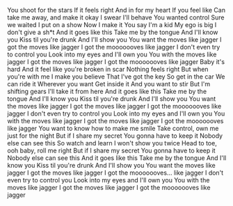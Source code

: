 You shoot for the stars
If it feels right
And in for my heart
If you feel like
Can take me away, and make it okay
I swear I'll behave
You wanted control
Sure we waited
I put on a show
Now I make it
You say I'm a kid
My ego is big
I don't give a sh*t
And it goes like this
Take me by the tongue
And I'll know you
Kiss til you're drunk
And I'll show you
You want the moves like jagger
I got the moves like jagger
I got the mooooooves like jagger
I don't even try to control you
Look into my eyes and I'll own you
You with the moves like jagger
I got the moves like jagger
I got the mooooooves like jagger
Baby it's hard
And it feel like you're broken in scar
Nothing feels right
But when you're with me
I make you believe
That I've got the key
So get in the car
We can ride it
Wherever you want
Get inside it
And you want to stir
But I'm shifting gears
I'll take it from here
And it goes like this
Take me by the tongue
And I'll know you
Kiss til you're drunk
And I'll show you
You want the moves like jagger
I got the moves like jagger
I got the mooooooves like jagger
I don't even try to control you
Look into my eyes and I'll own you
You with the moves like jagger
I got the moves like jagger
I got the mooooooves like jagger
You want to know how to make me smile
Take control, own me just for the night
But if I share my secret
You gonna have to keep it
Nobody else can see this
So watch and learn
I won't show you twice
Head to toe, ooh baby, roll me right
But if I share my secret
You gonna have to keep it
Nobody else can see this
And it goes like this
Take me by the tongue
And I'll know you
Kiss til you're drunk
And I'll show you
You want the moves like jagger
I got the moves like jagger
I got the mooooooves... like jagger
I don't even try to control you
Look into my eyes and I'll own you
You with the moves like jagger
I got the moves like jagger
I got the mooooooves like jagger

